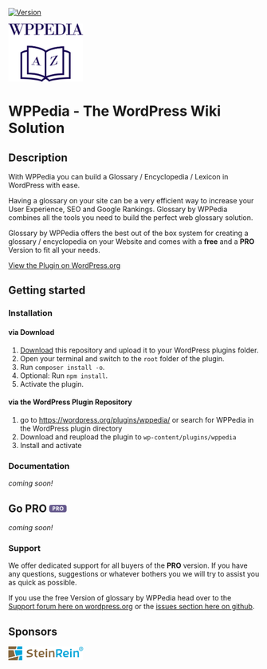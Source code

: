 [![Version](https://img.shields.io/wordpress/plugin/v/wppedia?logo=wordpress&style=for-the-badge)](https://wordpress.org/plugins/wppedia/)

<img src="https://raw.githubusercontent.com/bfiessinger/wppedia/master/assets/img/wppedia-logo.svg?sanitize=true" alt="WPPedia" width="150">

# WPPedia - The WordPress Wiki Solution

## Description
With WPPedia you can build a Glossary / Encyclopedia / Lexicon in WordPress with ease.

Having a glossary on your site can be a very efficient way to increase your User Experience, SEO and Google Rankings.
Glossary by WPPedia combines all the tools you need to build the perfect web glossary solution.

Glossary by WPPedia offers the best out of the box system for creating a glossary / encyclopedia on your Website and comes with a **free** and a **PRO** Version to fit all your needs.

[View the Plugin on WordPress.org](https://wordpress.org/plugins/wppedia/)

## Getting started
### Installation
#### via Download
1. [Download](https://github.com/bfiessinger/wppedia/archive/master.zip) this repository and upload it to your WordPress plugins folder.
2. Open your terminal and switch to the `root` folder of the plugin.
3. Run `composer install -o`.
4. Optional: Run `npm install`.
5. Activate the plugin.

#### via the WordPress Plugin Repository
1. go to https://wordpress.org/plugins/wppedia/ or search for WPPedia in the WordPress plugin directory
2. Download and reupload the plugin to `wp-content/plugins/wppedia`
3. Install and activate

### Documentation
*coming soon!*

<h2>Go PRO <img src="https://raw.githubusercontent.com/bfiessinger/wppedia/master/assets/img/pro-badge.svg?sanitize=true" width="35" /></h2>

*coming soon!*

### Support
We offer dedicated support for all buyers of the **PRO** version.
If you have any questions, suggestions or whatever bothers you we will try to assist you as quick as possible.

If you use the free Version of glossary by WPPedia head over to the [Support forum here on wordpress.org](https://wordpress.org/support/plugin/wppedia/) or the [issues section here on github](https://github.com/bfiessinger/wppedia/issues).

## Sponsors
<a href="https://www.steinrein.com/" target="_blank">
	<img src="https://raw.githubusercontent.com/bfiessinger/wppedia/master/assets/img/steinrein-logo.svg?sanitize=true" alt="SteinRein" width="150">
</a>
